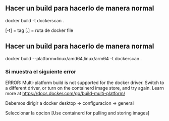 ## Hacer un build para hacerlo de manera normal
docker build -t dockerscan .

[-t] = tag
[.] = ruta de docker file


## Hacer un build para hacerlo de manera normal
docker build --platform=linux/amd64,linux/arm64 -t dockerscan .

### Si muestra el siguiente error

ERROR: Multi-platform build is not supported for the docker driver.
Switch to a different driver, or turn on the containerd image store, and try again.
Learn more at https://docs.docker.com/go/build-multi-platform/

Debemos dirigir a docker desktop -> configuracion -> general

Seleccionar la opcion [Use containerd for pulling and storing images]